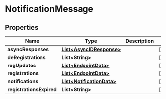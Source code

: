 
# NotificationMessage

## Properties
Name | Type | Description | Notes
------------ | ------------- | ------------- | -------------
**asyncResponses** | [**List&lt;AsyncIDResponse&gt;**](AsyncIDResponse.md) |  |  [optional]
**deRegistrations** | **List&lt;String&gt;** |  |  [optional]
**regUpdates** | [**List&lt;EndpointData&gt;**](EndpointData.md) |  |  [optional]
**registrations** | [**List&lt;EndpointData&gt;**](EndpointData.md) |  |  [optional]
**notifications** | [**List&lt;NotificationData&gt;**](NotificationData.md) |  |  [optional]
**registrationsExpired** | **List&lt;String&gt;** |  |  [optional]



